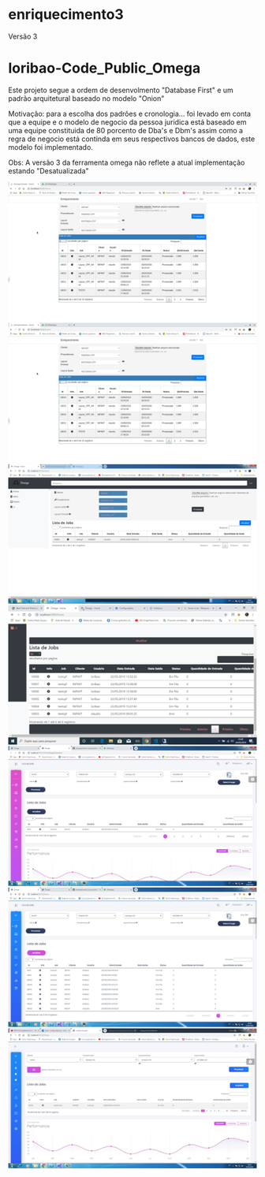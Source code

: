 # enriquecimento3
Versão 3
# loribao-Code_Public_Omega

Este projeto segue a ordem de desenvolmento "Database First" e um padrão arquitetural baseado no modelo "Onion"

Motivação: para a escolha dos padrões e cronologia... foi levado em conta que a equipe e o modelo de negocio da pessoa juridica está baseado em uma equipe constituida de 80 porcento de Dba's e Dbm's assim como a regra de negocio está continda em seus respectivos bancos de dados, este modelo foi implementado.

Obs: A versão 3 da ferramenta omega não reflete a atual implementação 
estando "Desatualizada"


![](./img/front_01.jpeg)
![](./img/front_01.jpeg)
![](./img/front_02.jpeg)
![](./img/front_03.jpeg)
![](./img/front_04.jpeg)
![](./img/front_05.jpeg)
![](./img/front_06.jpeg)
